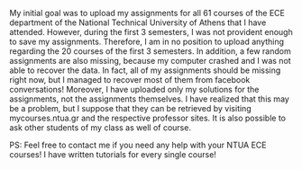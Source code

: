 My initial goal was to upload my assignments for all 61 courses of the ECE department of the National Technical University of Athens that I have attended.
However, during the first 3 semesters, I was not provident enough to save my assignments. Therefore, I am in no position to upload anything regarding the 20 courses of the first 3 semesters.
In addition, a few random assignments are also missing, because my computer crashed and I was not able to recover the data. In fact, all of my assignments should be missing right now, but I managed to recover most of them from facebook conversations!
Moreover, I have uploaded only my solutions for the assignments, not the assignments themselves. I have realized that this may be a problem, but I suppose that they can be retrieved by visiting mycourses.ntua.gr and the respective professor sites. It is also possible to ask other students of my class as well of course.

PS: Feel free to contact me if you need any help with your NTUA ECE courses! I have written tutorials for every single course!
